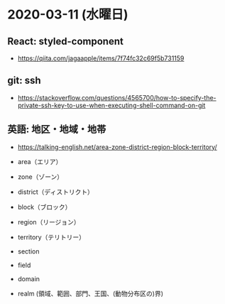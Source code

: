 # 2020-03-11 (水曜日)

## React: styled-component

- https://qiita.com/jagaapple/items/7f74fc32c69f5b731159

## git: ssh

- https://stackoverflow.com/questions/4565700/how-to-specify-the-private-ssh-key-to-use-when-executing-shell-command-on-git


## 英語: 地区・地域・地帯

- https://talking-english.net/area-zone-district-region-block-territory/

- area（エリア）
- zone（ゾーン）
- district（ディストリクト）
- block（ブロック）
- region（リージョン）
- territory（テリトリー）
- section
- field
- domain
- realm (領域、範囲、部門、王国、(動物分布区の)界)